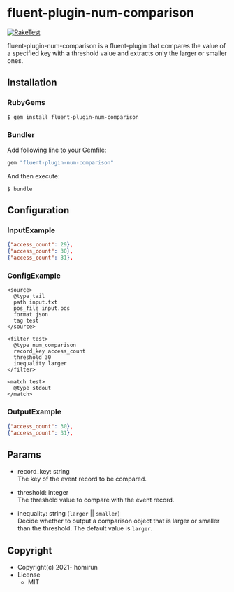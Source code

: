 # fluent-plugin-num-comparison
[![RakeTest](https://github.com/homirun/fluent-plugin-num-comparison/actions/workflows/test.yaml/badge.svg)](https://github.com/homirun/fluent-plugin-num-comparison/actions/workflows/test.yaml)

fluent-plugin-num-comparison is a fluent-plugin that compares the value of a specified key with a threshold value and extracts only the larger or smaller ones.


## Installation

### RubyGems
```
$ gem install fluent-plugin-num-comparison
```

### Bundler

Add following line to your Gemfile:

```ruby
gem "fluent-plugin-num-comparison"
```

And then execute:

```
$ bundle
```

## Configuration

### InputExample
```json
{"access_count": 29},
{"access_count": 30},
{"access_count": 31},
```

### ConfigExample
```
<source>
  @type tail
  path input.txt
  pos_file input.pos
  format json
  tag test
</source>

<filter test>
  @type num_comparison
  record_key access_count
  threshold 30
  inequality larger
</filter>

<match test>
  @type stdout
</match>

```

### OutputExample
```json
{"access_count": 30},
{"access_count": 31},
```

## Params
- record_key: string  
  The key of the event record to be compared.
  
- threshold: integer  
  The threshold value to compare with the event record.
- inequality: string (`larger` || `smaller`)  
  Decide whether to output a comparison object that is larger or smaller than the threshold.
  The default value is `larger`.  


## Copyright

* Copyright(c) 2021- homirun
* License
  * MIT
